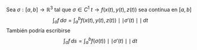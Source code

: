 Sea $\sigma:[a,b]\to \mathbb{R}^3$ tal que $\sigma \in C^1$
$t\to f(x(t),y(t),z(t))$ sea contínua en $[a,b]$
$$
\int _{\sigma}f \, d\sigma = \int _{a}^{b} f(x(t),y(t),z(t)) \mid\mid\sigma'(t)\mid\mid \, dt
$$
También podría escribirse
$$
\int _{\sigma}f\, ds = \int _{a}^{b}f(\sigma(t)) \mid\mid\sigma'(t)\mid\mid\, dt 
$$
